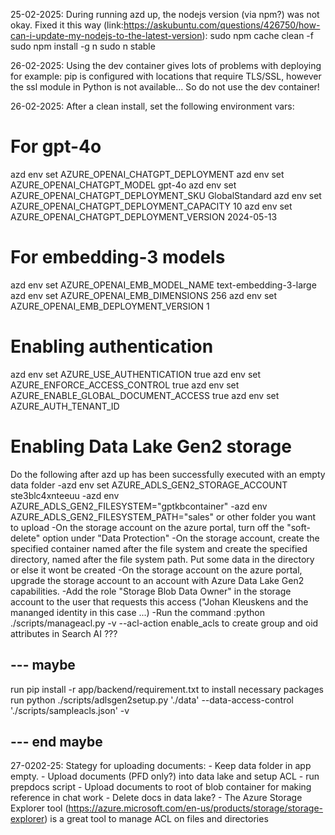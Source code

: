 25-02-2025:
During running azd up, the nodejs version (via npm?) was not okay. Fixed it this way (link:https://askubuntu.com/questions/426750/how-can-i-update-my-nodejs-to-the-latest-version):
    sudo npm cache clean -f
    sudo npm install -g n
    sudo n stable

26-02-2025:
Using the dev container gives lots of problems with deploying for example:
    pip is configured with locations that require TLS/SSL, however the ssl module in Python is not available...
So do not use the dev container!

26-02-2025:
After a clean install, set the following environment vars:
# For gpt-4o
azd env set AZURE_OPENAI_CHATGPT_DEPLOYMENT <your-deployment-name>
azd env set AZURE_OPENAI_CHATGPT_MODEL gpt-4o
azd env set AZURE_OPENAI_CHATGPT_DEPLOYMENT_SKU GlobalStandard
azd env set AZURE_OPENAI_CHATGPT_DEPLOYMENT_CAPACITY 10
azd env set AZURE_OPENAI_CHATGPT_DEPLOYMENT_VERSION 2024-05-13

# For embedding-3 models
azd env set AZURE_OPENAI_EMB_MODEL_NAME text-embedding-3-large
azd env set AZURE_OPENAI_EMB_DIMENSIONS 256
azd env set AZURE_OPENAI_EMB_DEPLOYMENT_VERSION 1

# Enabling authentication
azd env set AZURE_USE_AUTHENTICATION true
azd env set AZURE_ENFORCE_ACCESS_CONTROL true
azd env set AZURE_ENABLE_GLOBAL_DOCUMENT_ACCESS true
azd env set AZURE_AUTH_TENANT_ID <YOUR-TENANT-ID>

# Enabling Data Lake Gen2 storage
Do the following after azd up has been successfully executed with an empty data folder
-azd env set AZURE_ADLS_GEN2_STORAGE_ACCOUNT ste3blc4xnteeuu
-azd env AZURE_ADLS_GEN2_FILESYSTEM="gptkbcontainer"
-azd env AZURE_ADLS_GEN2_FILESYSTEM_PATH="sales" or other folder you want to upload
-On the storage account on the azure portal, turn off the "soft-delete" option under "Data Protection"
-On the storage account, create the specified container named after the file system and create the specified directory, named after the file system path. Put some data in the directory or else it wont be created
-On the storage account on the azure portal, upgrade the storage account to an account with Azure Data Lake Gen2 capabilities.
-Add the role "Storage Blob Data Owner" in the storage account to the user that requests this access ("Johan Kleuskens and the mananged identity in this case ...)
-Run the command :python ./scripts/manageacl.py -v --acl-action enable_acls to create group and oid attributes in Search AI ???

## --- maybe
run pip install -r app/backend/requirement.txt to install necessary packages
run python ./scripts/adlsgen2setup.py './data' --data-access-control './scripts/sampleacls.json' -v
## --- end maybe

27-0202-25:
Stategy for uploading documents:
    - Keep data folder in app empty.
    - Upload documents (PFD only?) into data lake and setup ACL
    - run prepdocs script
    - Upload documents to root of blob container for making reference in chat work
    - Delete docs in data lake?
    - The Azure Storage Explorer tool (https://azure.microsoft.com/en-us/products/storage/storage-explorer) is a great tool to manage ACL on files and directories
